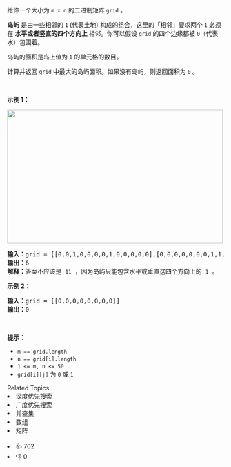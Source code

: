 <p>给你一个大小为 <code>m x n</code> 的二进制矩阵 <code>grid</code> 。</p>

<p><strong>岛屿</strong>&nbsp;是由一些相邻的&nbsp;<code>1</code>&nbsp;(代表土地) 构成的组合，这里的「相邻」要求两个 <code>1</code> 必须在 <strong>水平或者竖直的四个方向上 </strong>相邻。你可以假设&nbsp;<code>grid</code> 的四个边缘都被 <code>0</code>（代表水）包围着。</p>

<p>岛屿的面积是岛上值为 <code>1</code> 的单元格的数目。</p>

<p>计算并返回 <code>grid</code> 中最大的岛屿面积。如果没有岛屿，则返回面积为 <code>0</code> 。</p>

<p>&nbsp;</p>

<p><strong>示例 1：</strong></p>
<img alt="" src="https://assets.leetcode.com/uploads/2021/05/01/maxarea1-grid.jpg" style="width: 500px; height: 310px;" />
<pre>
<strong>输入：</strong>grid = [[0,0,1,0,0,0,0,1,0,0,0,0,0],[0,0,0,0,0,0,0,1,1,1,0,0,0],[0,1,1,0,1,0,0,0,0,0,0,0,0],[0,1,0,0,1,1,0,0,1,0,1,0,0],[0,1,0,0,1,1,0,0,1,1,1,0,0],[0,0,0,0,0,0,0,0,0,0,1,0,0],[0,0,0,0,0,0,0,1,1,1,0,0,0],[0,0,0,0,0,0,0,1,1,0,0,0,0]]
<strong>输出：</strong>6
<strong>解释：</strong>答案不应该是 <code>11</code> ，因为岛屿只能包含水平或垂直这四个方向上的 <code>1</code> 。
</pre>

<p><strong>示例 2：</strong></p>

<pre>
<strong>输入：</strong>grid = [[0,0,0,0,0,0,0,0]]
<strong>输出：</strong>0
</pre>

<p>&nbsp;</p>

<p><strong>提示：</strong></p>

<ul>
	<li><code>m == grid.length</code></li>
	<li><code>n == grid[i].length</code></li>
	<li><code>1 &lt;= m, n &lt;= 50</code></li>
	<li><code>grid[i][j]</code> 为 <code>0</code> 或 <code>1</code></li>
</ul>
<div><div>Related Topics</div><div><li>深度优先搜索</li><li>广度优先搜索</li><li>并查集</li><li>数组</li><li>矩阵</li></div></div><br><div><li>👍 702</li><li>👎 0</li></div>